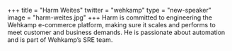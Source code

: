 +++
title = "Harm Weites"
twitter = "wehkamp"
type = "new-speaker"
image = "harm-weites.jpg"
+++
Harm is committed to engineering the Wehkamp e-commerce platform, making sure it scales and performs to meet customer and business demands. He is passionate about automation and is part of Wehkamp’s SRE team.